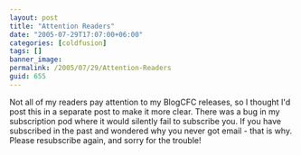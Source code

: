```yaml
---
layout: post
title: "Attention Readers"
date: "2005-07-29T17:07:00+06:00"
categories: [coldfusion]
tags: []
banner_image: 
permalink: /2005/07/29/Attention-Readers
guid: 655
---
```


Not all of my readers pay attention to my BlogCFC releases, so I thought I'd post this in a separate post to make it more clear. There was a bug in my subscription pod where it would silently fail to subscribe you. If you have subscribed in the past and wondered why you never got email - that is why. Please resubscribe again, and sorry for the trouble!
